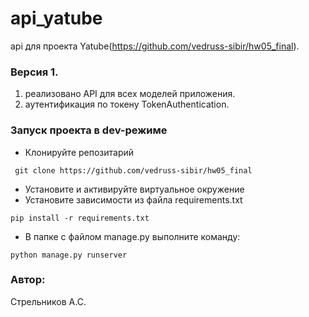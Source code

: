 # api_yatube
api для проекта Yatube(https://github.com/vedruss-sibir/hw05_final).

### Версия 1. 
1) реализовано API для всех моделей приложения.
2) аутентификация по токену TokenAuthentication.



### Запуск проекта в dev-режиме

- Клонируйте репозитарий

```
 git clone https://github.com/vedruss-sibir/hw05_final
```

- Установите и активируйте виртуальное окружение
- Установите зависимости из файла requirements.txt

```
pip install -r requirements.txt
```

- В папке с файлом manage.py выполните команду:

```
python manage.py runserver

```


### Автор:
Стрельников А.С.
